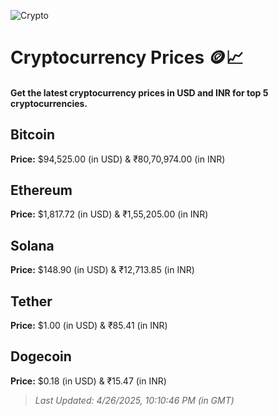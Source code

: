 
![Crypto](https://www.techguide.com.au/wp-content/uploads/2020/11/crypto3.jpeg)

# Cryptocurrency Prices 🪙📈

#### Get the latest cryptocurrency prices in USD and INR for top 5 cryptocurrencies.

## Bitcoin

**Price:** $94,525.00 (in USD) & ₹80,70,974.00 (in INR)

## Ethereum

**Price:** $1,817.72 (in USD) & ₹1,55,205.00 (in INR)

## Solana

**Price:** $148.90 (in USD) & ₹12,713.85 (in INR)

## Tether

**Price:** $1.00 (in USD) & ₹85.41 (in INR)

## Dogecoin

**Price:** $0.18 (in USD) & ₹15.47 (in INR)

> _Last Updated: 4/26/2025, 10:10:46 PM (in GMT)_
